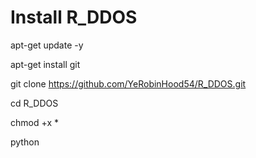# Install R_DDOS

 apt-get update -y
 
 apt-get install git
 
 git clone https://github.com/YeRobinHood54/R_DDOS.git
 
 cd R_DDOS
 
 chmod +x *
 
 python 

